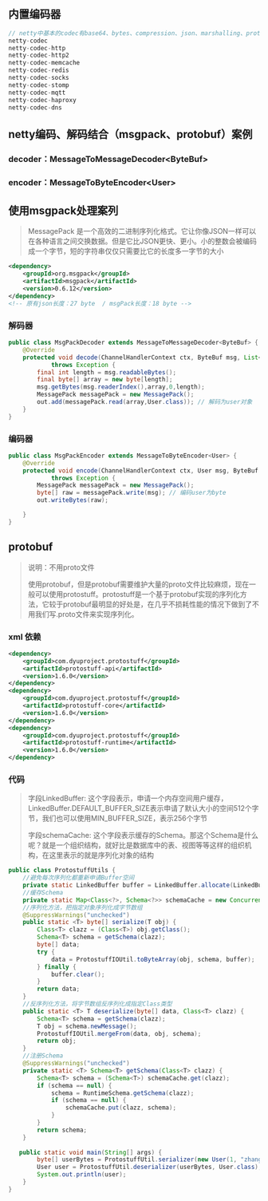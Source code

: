 

## 内置编码器

```java
// netty中基本的codec有base64、bytes、compression、json、marshalling、protobuf、serialization、string和xml这几种
netty-codec
netty-codec-http
netty-codec-http2
netty-codec-memcache
netty-codec-redis
netty-codec-socks
netty-codec-stomp
netty-codec-mqtt
netty-codec-haproxy
netty-codec-dns
```



## netty编码、解码结合（msgpack、protobuf）案例

### decoder：MessageToMessageDecoder\<ByteBuf>

### encoder：MessageToByteEncoder\<User>



## 使用msgpack处理案列

> MessagePack 是一个高效的二进制序列化格式。它让你像JSON一样可以在各种语言之间交换数据。但是它比JSON更快、更小。小的整数会被编码成一个字节，短的字符串仅仅只需要比它的长度多一字节的大小

```xml
<dependency>
    <groupId>org.msgpack</groupId>
    <artifactId>msgpack</artifactId>
    <version>0.6.12</version>
</dependency>
<!-- 原有json长度：27 byte  / msgPack长度：18 byte -->
```

### 解码器

```java
public class MsgPackDecoder extends MessageToMessageDecoder<ByteBuf> {
    @Override
    protected void decode(ChannelHandlerContext ctx, ByteBuf msg, List<Object> out)
            throws Exception {
        final int length = msg.readableBytes();
        final byte[] array = new byte[length];
        msg.getBytes(msg.readerIndex(),array,0,length);
        MessagePack messagePack = new MessagePack();
        out.add(messagePack.read(array,User.class)); // 解码为user对象
    }
}
```

### 编码器

```java
public class MsgPackEncoder extends MessageToByteEncoder<User> {
    @Override
    protected void encode(ChannelHandlerContext ctx, User msg, ByteBuf out)
            throws Exception {
        MessagePack messagePack = new MessagePack();
        byte[] raw = messagePack.write(msg); // 编码user为byte
        out.writeBytes(raw);

    }
}
```

## protobuf

> 说明：不用proto文件
>
> 使用protobuf，但是protobuf需要维护大量的proto文件比较麻烦，现在一般可以使用protostuff。protostuff是一个基于protobuf实现的序列化方法，它较于protobuf最明显的好处是，在几乎不损耗性能的情况下做到了不用我们写.proto文件来实现序列化。

### xml 依赖

```xml
<dependency>
    <groupId>com.dyuproject.protostuff</groupId>
    <artifactId>protostuff-api</artifactId>
    <version>1.6.0</version>
</dependency>
<dependency>
    <groupId>com.dyuproject.protostuff</groupId>
    <artifactId>protostuff-core</artifactId>
    <version>1.6.0</version>
</dependency>
<dependency>
    <groupId>com.dyuproject.protostuff</groupId>
    <artifactId>protostuff-runtime</artifactId>
    <version>1.6.0</version>
</dependency>
```

### 代码

>  字段LinkedBuffer:   这个字段表示，申请一个内存空间用户缓存，LinkedBuffer.DEFAULT_BUFFER_SIZE表示申请了默认大小的空间512个字节，我们也可以使用MIN_BUFFER_SIZE，表示256个字节
>
> 字段schemaCache:  这个字段表示缓存的Schema。那这个Schema是什么呢？就是一个组织结构，就好比是数据库中的表、视图等等这样的组织机构，在这里表示的就是序列化对象的结构



```java
public class ProtostuffUtils {
    //避免每次序列化都重新申请Buffer空间
    private static LinkedBuffer buffer = LinkedBuffer.allocate(LinkedBuffer.DEFAULT_BUFFER_SIZE);
    //缓存Schema
    private static Map<Class<?>, Schema<?>> schemaCache = new ConcurrentHashMap<Class<?>, Schema<?>>();
    //序列化方法，把指定对象序列化成字节数组
    @SuppressWarnings("unchecked")
    public static <T> byte[] serialize(T obj) {
        Class<T> clazz = (Class<T>) obj.getClass();
        Schema<T> schema = getSchema(clazz);
        byte[] data;
        try {
            data = ProtostuffIOUtil.toByteArray(obj, schema, buffer);
        } finally {
            buffer.clear();
        }
        return data;
    }
    //反序列化方法，将字节数组反序列化成指定Class类型
    public static <T> T deserialize(byte[] data, Class<T> clazz) {
        Schema<T> schema = getSchema(clazz);
        T obj = schema.newMessage();
        ProtostuffIOUtil.mergeFrom(data, obj, schema);
        return obj;
    }
  	//注册Schema
    @SuppressWarnings("unchecked")
    private static <T> Schema<T> getSchema(Class<T> clazz) {
        Schema<T> schema = (Schema<T>) schemaCache.get(clazz);
        if (schema == null) {
            schema = RuntimeSchema.getSchema(clazz);
            if (schema == null) {
                schemaCache.put(clazz, schema);
            }
        }
        return schema;
    }
  
   public static void main(String[] args) {
        byte[] userBytes = ProtostuffUtil.serializer(new User(1, "zhangsan"));
        User user = ProtostuffUtil.deserializer(userBytes, User.class);
        System.out.println(user);
    }
}
```


